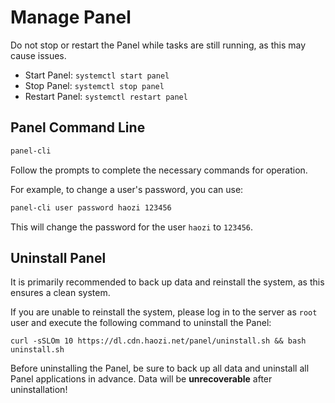 # Manage Panel

Do not stop or restart the Panel while tasks are still running, as this may cause issues.

* Start Panel: `systemctl start panel`
* Stop Panel: `systemctl stop panel`
* Restart Panel: `systemctl restart panel`

## Panel Command Line

```bash
panel-cli
```

Follow the prompts to complete the necessary commands for operation.

For example, to change a user's password, you can use:

```bash
panel-cli user password haozi 123456
```

This will change the password for the user `haozi` to `123456`.

## Uninstall Panel

It is primarily recommended to back up data and reinstall the system, as this ensures a clean system.

If you are unable to reinstall the system, please log in to the server as `root` user and execute the following command to uninstall the Panel:

```shell
curl -sSLOm 10 https://dl.cdn.haozi.net/panel/uninstall.sh && bash uninstall.sh
```

Before uninstalling the Panel, be sure to back up all data and uninstall all Panel applications in advance. Data will be **unrecoverable** after uninstallation!
